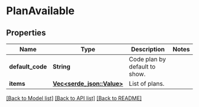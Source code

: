 # PlanAvailable

## Properties

Name | Type | Description | Notes
------------ | ------------- | ------------- | -------------
**default_code** | **String** | Code plan by default to show. | 
**items** | [**Vec<serde_json::Value>**](serde_json::Value.md) | List of plans. | 

[[Back to Model list]](../README.md#documentation-for-models) [[Back to API list]](../README.md#documentation-for-api-endpoints) [[Back to README]](../README.md)


